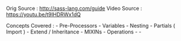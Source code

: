 Orig Source : http://sass-lang.com/guide
Video Source : https://youtu.be/t9IHDRWx1dQ

Concepts Covered : 
	- Pre-Processors
	- Variables 
	- Nesting
	- Partials ( Import )
	- Extend / Inheritance
	- MIXINs
	- Operations
	- 
	- 